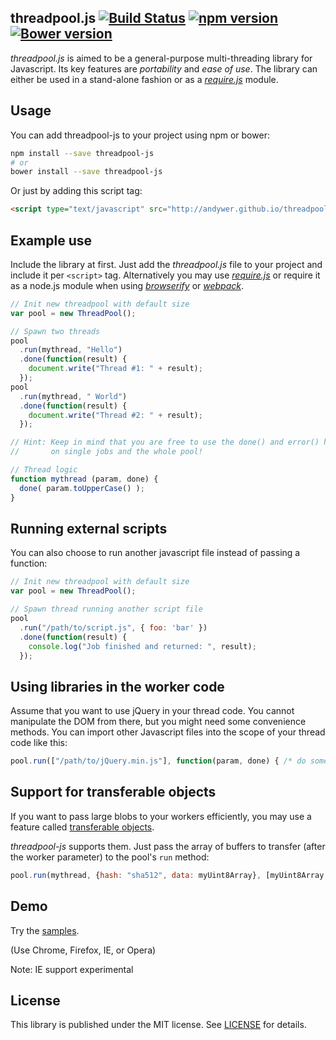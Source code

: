 ## threadpool.js [![Build Status](https://travis-ci.org/andywer/threadpool-js.svg?branch=master)](https://travis-ci.org/andywer/threadpool-js) [![npm version](https://badge.fury.io/js/threadpool-js.svg)](http://badge.fury.io/js/threadpool-js) [![Bower version](https://badge.fury.io/bo/threadpool-js.svg)](http://badge.fury.io/bo/threadpool-js)

_threadpool.js_ is aimed to be a general-purpose multi-threading library for Javascript.
Its key features are *portability* and *ease of use*. The library can either be used in a stand-alone fashion or as a *[require.js](http://requirejs.org/)* module.

## Usage

You can add threadpool-js to your project using npm or bower:

```bash
npm install --save threadpool-js
# or
bower install --save threadpool-js
```

Or just by adding this script tag:

```html
<script type="text/javascript" src="http://andywer.github.io/threadpool-js/dist/threadpool.min.js"></script>
```

## Example use

Include the library at first. Just add the *threadpool.js* file to your project and include it per `<script>` tag.
Alternatively you may use *[require.js](http://requirejs.org/)* or require it as a node.js module when using *[browserify](http://browserify.org/)* or *[webpack](http://webpack.github.io/)*.

```javascript
// Init new threadpool with default size
var pool = new ThreadPool();

// Spawn two threads
pool
  .run(mythread, "Hello")
  .done(function(result) {
    document.write("Thread #1: " + result);
  });
pool
  .run(mythread, " World")
  .done(function(result) {
    document.write("Thread #2: " + result);
  });

// Hint: Keep in mind that you are free to use the done() and error() handlers
//       on single jobs and the whole pool!

// Thread logic
function mythread (param, done) {
  done( param.toUpperCase() );
}
```

## Running external scripts

You can also choose to run another javascript file instead of passing a function:

```javascript
// Init new threadpool with default size
var pool = new ThreadPool();

// Spawn thread running another script file
pool
  .run("/path/to/script.js", { foo: 'bar' })
  .done(function(result) {
    console.log("Job finished and returned: ", result);
  });
```

## Using libraries in the worker code

Assume that you want to use jQuery in your thread code. You cannot manipulate the DOM from there, but you might need some convenience methods. You can import other Javascript files into the scope of your thread code like this:

```javascript
pool.run(["/path/to/jQuery.min.js"], function(param, done) { /* do something awesome */ });
```


## Support for transferable objects

If you want to pass large blobs to your workers efficiently, you may use a feature called [transferable objects](https://developer.mozilla.org/en/docs/Web/Guide/Performance/Using_web_workers#Passing_data_by_transferring_ownership_(transferable_objects)).

_threadpool-js_ supports them. Just pass the array of buffers to transfer (after the worker parameter) to the pool's `run` method:

```javascript
pool.run(mythread, {hash: "sha512", data: myUint8Array}, [myUint8Array.buffer]);
```


## Demo

Try the [samples](http://andywer.github.io/threadpool-js/samples/index.html).

(Use Chrome, Firefox, IE, or Opera)

Note: IE support experimental

## License

This library is published under the MIT license. See [LICENSE](https://raw.githubusercontent.com/andywer/threadpool-js/master/LICENSE) for details.
